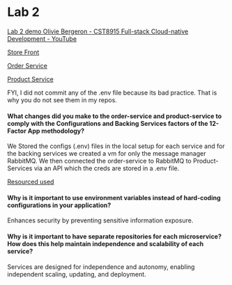 # Lab 2

[Lab 2 demo Olivie Bergeron - CST8915 Full-stack Cloud-native Development - YouTube](https://youtu.be/J5BJiYg7N3c)

[Store Front](https://github.com/OlivBerg/store-front)

[Order Service](https://github.com/OlivBerg/order-service)

[Product Service](https://github.com/OlivBerg/product-service)

FYI, I did not commit any of the .env file because its bad practice. That is why you do not see them in my repos.

#### What changes did you make to the order-service and product-service to comply with the Configurations and Backing Services factors of the 12-Factor App methodology?

We Stored the configs (.env) files in the local setup for each service and for the backing services we created a vm for only the message manager RabbitMQ. We then connected the order-service to RabbitMQ to Product-Services via an API which the creds are stored in a .env file.

[Resourced used](https://12factor.net/)

#### Why is it important to use environment variables instead of hard-coding configurations in your application?

Enhances security by preventing sensitive information exposure.

#### Why is it important to have separate repositories for each microservice? How does this help maintain independence and scalability of each service?

Services are designed for independence and autonomy, enabling independent scaling, updating, and deployment.
